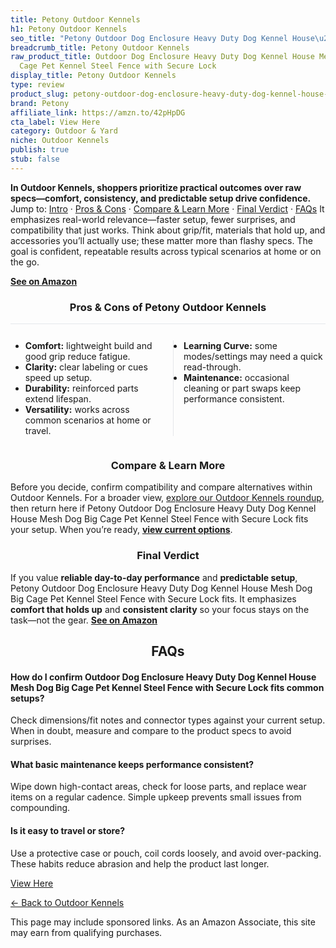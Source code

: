 ```yaml
---
title: Petony Outdoor Kennels
h1: Petony Outdoor Kennels
seo_title: "Petony Outdoor Dog Enclosure Heavy Duty Dog Kennel House\u2026"
breadcrumb_title: Petony Outdoor Kennels
raw_product_title: Outdoor Dog Enclosure Heavy Duty Dog Kennel House Mesh Dog Big
  Cage Pet Kennel Steel Fence with Secure Lock
display_title: Petony Outdoor Kennels
type: review
product_slug: petony-outdoor-dog-enclosure-heavy-duty-dog-kennel-house-mesh-dog-big-c-52cef859
brand: Petony
affiliate_link: https://amzn.to/42pHpDG
cta_label: View Here
category: Outdoor & Yard
niche: Outdoor Kennels
publish: true
stub: false
---
```


<div id="intro" class="full-width"><p><strong>In Outdoor Kennels, shoppers prioritize practical outcomes over raw specs&mdash;comfort, consistency, and predictable setup drive confidence.</strong> Jump to: <a href="#intro">Intro</a> · <a href="#pros-cons">Pros &amp; Cons</a> · <a href="#compare-more">Compare &amp; Learn More</a> · <a href="#verdict">Final Verdict</a> · <a href="#faqs">FAQs</a> It emphasizes real-world relevance&mdash;faster setup, fewer surprises, and compatibility that just works. Think about grip/fit, materials that hold up, and accessories you’ll actually use; these matter more than flashy specs. The goal is confident, repeatable results across typical scenarios at home or on the go.</p><p><a href="https://amzn.to/42pHpDG" rel="nofollow sponsored noopener" target="_blank"><strong>See on Amazon</strong></a></p></div>
<h3 id="pros-cons" style="text-align:center;">Pros &amp; Cons of Petony Outdoor Kennels</h3>
<div class="pc-grid" style="display:grid;grid-template-columns:1fr 1fr;gap:16px;border-top:1px solid #e5e7eb;padding-top:12px;">
  <ul>
    <li><strong>Comfort:</strong> lightweight build and good grip reduce fatigue.</li>
    <li><strong>Clarity:</strong> clear labeling or cues speed up setup.</li>
    <li><strong>Durability:</strong> reinforced parts extend lifespan.</li>
    <li><strong>Versatility:</strong> works across common scenarios at home or travel.</li>
  </ul>
  <ul style="border-left:1px solid #e5e7eb;padding-left:16px;">
    <li><strong>Learning Curve:</strong> some modes/settings may need a quick read-through.</li>
    <li><strong>Maintenance:</strong> occasional cleaning or part swaps keep performance consistent.</li>
  </ul>
</div>


<h3 id="compare-more" style="text-align:center;">Compare &amp; Learn More</h3>
<p>Before you decide, confirm compatibility and compare alternatives within Outdoor Kennels. For a broader view, <a href="#">explore our Outdoor Kennels roundup</a>, then return here if Petony Outdoor Dog Enclosure Heavy Duty Dog Kennel House Mesh Dog Big Cage Pet Kennel Steel Fence with Secure Lock fits your setup. When you’re ready, <a href="https://amzn.to/42pHpDG" rel="nofollow sponsored noopener" target="_blank"><strong>view current options</strong></a>.</p>

<h3 id="verdict" style="text-align:center;">Final Verdict</h3>
<p>If you value <strong>reliable day-to-day performance</strong> and <strong>predictable setup</strong>, Petony Outdoor Dog Enclosure Heavy Duty Dog Kennel House Mesh Dog Big Cage Pet Kennel Steel Fence with Secure Lock fits. It emphasizes <strong>comfort that holds up</strong> and <strong>consistent clarity</strong> so your focus stays on the task&mdash;not the gear. <a href="https://amzn.to/42pHpDG" rel="nofollow sponsored noopener" target="_blank"><strong>See on Amazon</strong></a></p>

<h2 id="faqs" style="text-align:center;">FAQs</h2>
<h4><strong>How do I confirm Outdoor Dog Enclosure Heavy Duty Dog Kennel House Mesh Dog Big Cage Pet Kennel Steel Fence with Secure Lock fits common setups?</strong></h4>
<p>Check dimensions/fit notes and connector types against your current setup. When in doubt, measure and compare to the product specs to avoid surprises.</p>
<h4><strong>What basic maintenance keeps performance consistent?</strong></h4>
<p>Wipe down high-contact areas, check for loose parts, and replace wear items on a regular cadence. Simple upkeep prevents small issues from compounding.</p>
<h4><strong>Is it easy to travel or store?</strong></h4>
<p>Use a protective case or pouch, coil cords loosely, and avoid over-packing. These habits reduce abrasion and help the product last longer.</p>

<p><a class="btn" href="https://amzn.to/42pHpDG" target="_blank" rel="nofollow sponsored noopener">View Here</a></p>
<p><a href="/roundups/outdoor-yard/outdoor-kennels/">← Back to Outdoor Kennels</a></p>
<aside class="disclosure">This page may include sponsored links. As an Amazon Associate, this site may earn from qualifying purchases.</aside>

